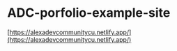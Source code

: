 # ADC-porfolio-example-site

[https://alexadevcommunitycu.netlify.app/](https://alexadevcommunitycu.netlify.app/)
